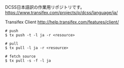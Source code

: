 DCSS日本語訳の作業用リポジトリです。
https://www.transifex.com/projects/p/dcss/language/ja/

Transifex Client http://help.transifex.com/features/client/

    # push
    $ tx push -t -l ja -r <resource>

    # pull
    $ tx pull -l ja -r <resource>

    # fetch source
    $ tx pull -s -f -l ja


